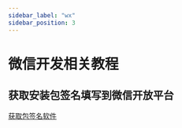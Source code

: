 ```yaml
---
sidebar_label: "wx"
sidebar_position: 3
---
```

# 微信开发相关教程

## 获取安装包签名填写到微信开放平台

[获取包签名软件](../../src/apk/Gen_Signature_Android.apk)
